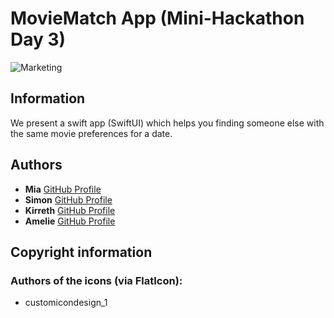 # MovieMatch App (Mini-Hackathon Day 3)

![Marketing]()
## Information
We present a swift app (SwiftUI) which helps you finding someone else with the same movie preferences for a date. 

## Authors

- **Mia** [GitHub Profile](https://github.com/MiaKoring)
- **Simon** [GitHub Profile](https://github.com/simon-zwicker)
- **Kirreth** [GitHub Profile](https://github.com/Kirreth)
- **Amelie** [GitHub Profile](https://github.com/amelonelie)


## Copyright information

### Authors of the icons (via FlatIcon): 
- customicondesign_1 
